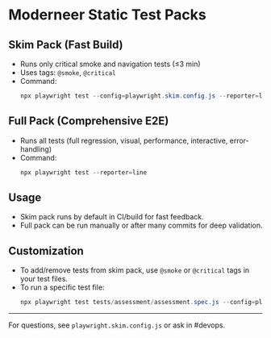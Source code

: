 # Moderneer Static Test Packs

## Skim Pack (Fast Build)
- Runs only critical smoke and navigation tests (≤3 min)
- Uses tags: `@smoke`, `@critical`
- Command:
  ```powershell
  npx playwright test --config=playwright.skim.config.js --reporter=line
  ```

## Full Pack (Comprehensive E2E)
- Runs all tests (full regression, visual, performance, interactive, error-handling)
- Command:
  ```powershell
  npx playwright test --reporter=line
  ```

## Usage
- Skim pack runs by default in CI/build for fast feedback.
- Full pack can be run manually or after many commits for deep validation.

## Customization
- To add/remove tests from skim pack, use `@smoke` or `@critical` tags in your test files.
- To run a specific test file:
  ```powershell
  npx playwright test tests/assessment/assessment.spec.js --config=playwright.skim.config.js
  ```

---
For questions, see `playwright.skim.config.js` or ask in #devops.
